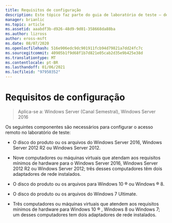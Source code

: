 ```yaml
---
title: Requisitos de configuração
description: Este tópico faz parte do guia de laboratório de teste – demonstre uma implantação multissite do DirectAccess para o Windows Server 2016
manager: brianlic
ms.topic: article
ms.assetid: aaabdf3b-d926-48d9-9d01-358668da88ba
ms.author: lizross
author: eross-msft
ms.date: 08/07/2020
ms.openlocfilehash: 516e906edc9dc901911fcb94d79821a7dd24fc7c
ms.sourcegitcommit: 40905b1f9d68f1b7d821e05cab2d35e9b425e38d
ms.translationtype: MT
ms.contentlocale: pt-BR
ms.lasthandoff: 01/06/2021
ms.locfileid: "97950352"
---
```

# <a name="configuration-requirements"></a>Requisitos de configuração

>Aplica-se a: Windows Server (Canal Semestral), Windows Server 2016

Os seguintes componentes são necessários para configurar o acesso remoto no laboratório de teste:

-   O disco do produto ou os arquivos do Windows Server 2016, Windows Server 2012 R2 ou Windows Server 2012.

-   Nove computadores ou máquinas virtuais que atendam aos requisitos mínimos de hardware para o Windows Server 2016, Windows Server 2012 R2 ou Windows Server 2012; três desses computadores têm dois adaptadores de rede instalados.

-   O disco do produto ou os arquivos para Windows 10 &reg; ou Windows &reg; 8.

-   O disco do produto ou os arquivos do Windows 7 Ultimate.

-   Três computadores ou máquinas virtuais que atendem aos requisitos mínimos de hardware para Windows 10 &reg; , Windows 8 ou Windows 7; um desses computadores tem dois adaptadores de rede instalados.



